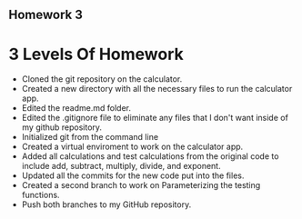 ## Homework 3

# 3 Levels Of Homework 

- Cloned the git repository on the calculator.
- Created a new directory with all the necessary files to run the calculator app.
- Edited the readme.md folder.
- Edited the .gitignore file to eliminate any files that I don't want inside of my github repository.
- Initialized git from the command line 
- Created a virtual enviroment to work on the calculator app.
- Added all calculations and test calculations from the original code to include add, subtract, multiply, divide, and exponent.
- Updated all the commits for the new code put into the files.
- Created a second branch to work on Parameterizing the testing functions.
- Push both branches to my GitHub repository.    
